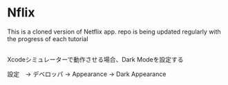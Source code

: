 # Nflix
This is a cloned version of Netflix app. repo is being updated regularly with the progress of each tutorial

## 

Xcodeシミュレーターで動作させる場合、Dark Modeを設定する

設定　-> デベロッパ -> Appearance -> Dark Appearance
